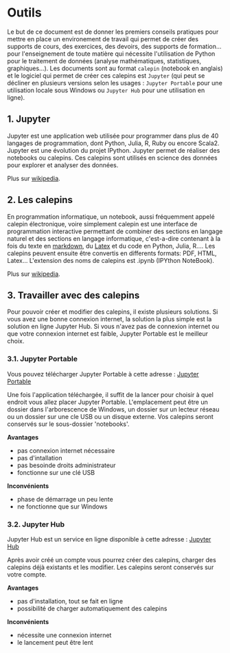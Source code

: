 # Outils

Le but de ce document est de donner les premiers conseils pratiques pour mettre en place un environement de travail qui permet de créer des supports de cours, des exercices, des devoirs, des supports de formation... pour l'enseignement de toute matière qui nécessite l'utilisation de Python pour le traitement de données (analyse mathématiques, statistiques, graphiques...). Les documents sont au format `calepin` (notebook en anglais) et le logiciel qui permet de créer ces calepins est `Jupyter` (qui peut se décliner en plusieurs versions selon les usages : `Jupyter Portable` pour une utilisation locale sous Windows ou `Jupyter Hub` pour une utilisation en ligne). 


## 1. Jupyter
Jupyter est une application web utilisée pour programmer dans plus de 40 langages de programmation, dont Python, Julia, R, Ruby ou encore Scala2. Jupyter est une évolution du projet IPython. Jupyter permet de réaliser des notebooks ou calepins. Ces calepins sont utilisés en science des données pour explorer et analyser des données.

Plus sur [wikipedia](https://fr.wikipedia.org/wiki/Jupyter).

## 2. Les calepins
En programmation informatique, un notebook, aussi fréquemment appelé calepin électronique, voire simplement calepin est une interface de programmation interactive permettant de combiner des sections en langage naturel et des sections en langage informatique, c'est-a-dire contenant à la fois du texte en [markdown](https://fr.wikipedia.org/wiki/Markdown), du [Latex]() et du code en Python, Julia, R.... Les calepins peuvent ensuite être convertis en differents formats: PDF, HTML, Latex... L'extension des noms de calepins est .ipynb (IPYthon NoteBook).

Plus sur [wikipedia](https://fr.wikipedia.org/wiki/Notebook_(programmation)).

## 3. Travailler avec des calepins
Pour pouvoir créer et modifier des calepins, il existe plusieurs solutions.
Si vous avez une bonne connexion internet, la solution la plus simple est la solution en ligne Jupyter Hub.
Si vous n'avez pas de connexion internet ou que votre connexion internet est faible, Jupyter Portable est le meilleur choix.

### 3.1. Jupyter Portable
Vous pouvez télécharger Jupyter Portable à cette adresse : [Jupyter Portable](https://www.portabledevapps.net/jupyter-portable.php)

Une fois l'application téléchargée, il suffit de la lancer pour choisir à quel endroit vous allez placer Jupyter Portable. L'emplacement peut être un dossier dans l'arborescence de Windows, un dossier sur un lecteur réseau ou un dossier sur une cle USB ou un disque externe. Vos calepins seront conservés sur le sous-dossier 'notebooks'.

**Avantages**
* pas connexion internet nécessaire
* pas d'intallation
* pas besoinde droits administrateur
* fonctionne sur une clé USB

**Inconvénients**
* phase de démarrage un peu lente
* ne fonctionne que sur Windows

### 3.2. Jupyter Hub
Jupyter Hub est un service en ligne disponible à cette adresse : [Jupyter Hub](http://jupyter.codekodo.net:8000)

Après avoir créé un compte vous pourrez créer des calepins, charger des calepins déjà existants et les modifier. Les calepins seront conservés sur votre compte.

**Avantages**
* pas d'installation, tout se fait en ligne
* possibilité de charger automatiquement des calepins

**Inconvénients**
* nécessite une connexion internet
* le lancement peut être lent
